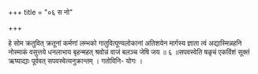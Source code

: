+++
title = "०६ स नो"

+++

हे सोम क्रतुवित् क्रतूनां कर्मणां लम्भको गातुवित्पूण्यलोकानां अतिशयेन मार्गस्य ज्ञाता त्वं अद्यास्मिन्नहनि नोस्माकं वसुत्तये धनलाभाय बृहन्महत् श्रवोन्नं वाजं बलञ्च जेषि जय ॥ ६ ॥सपवस्वेति षळृचं एकविंशं सूक्तं ऋष्याद्याः पूर्ववत् सपवस्वेत्यनुक्रान्तम् । गतोविनि- योगः ।